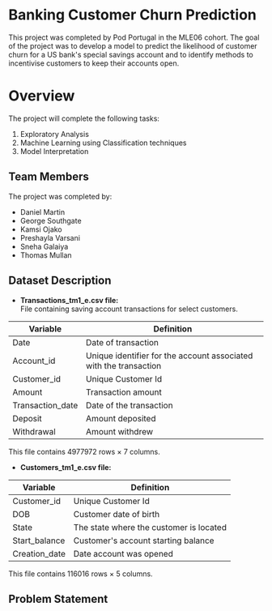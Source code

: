 # Banking Customer Churn Prediction
This project was completed by Pod Portugal in the MLE06 cohort. The goal of the project was to develop a model to predict the likelihood of customer churn for a US bank's special savings account and to identify methods to incentivise customers to keep their accounts open.  

# Overview
The project will complete the following tasks:

1. Exploratory Analysis
2. Machine Learning using Classification techniques
3. Model Interpretation

## Team Members
The project was completed by:
* Daniel Martin
* George Southgate
* Kamsi Ojako
* Preshayla Varsani
* Sneha Galaiya
* Thomas Mullan

## Dataset Description

- **Transactions_tm1_e.csv file:**  
File containing saving account transactions for select customers.

| Variable | Definition |
| ------------- | ------------- |
| Date | Date of transaction |
| Account_id | Unique identifier for the account associated with the transaction |
| Customer_id | Unique Customer Id |
| Amount | Transaction amount  |
| Transaction_date | Date of the transaction |
| Deposit | Amount deposited |
| Withdrawal | Amount withdrew |

This file contains 4977972 rows × 7 columns.

- **Customers_tm1_e.csv file:**  

| Variable | Definition |
| ------------- | ------------- |
| Customer_id | Unique Customer Id |
| DOB | Customer date of birth |
| State | The state where the customer is located |
| Start_balance | Customer's account starting balance  |
| Creation_date | Date account was opened |

This file contains 116016 rows × 5 columns.


## Problem Statement 




